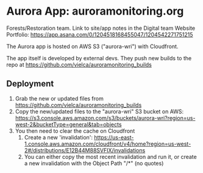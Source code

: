 # Aurora App: auroramonitoring.org 

Forests/Restoration team. Link to site/app notes in the Digital team Website Portfolio: https://app.asana.com/0/1204518168455047/1204542271751215  

The Aurora app is hosted on AWS S3 ("aurora-wri") with Cloudfront. 

The app itself is developed by external devs. They push new builds to the repo at https://github.com/vielca/auroramonitoring_builds 

## Deployment

1. Grab the new or updated files from https://github.com/vielca/auroramonitoring_builds
2. Copy the new/updated files to the "aurora-wri" S3 bucket on AWS: https://s3.console.aws.amazon.com/s3/buckets/aurora-wri?region=us-west-2&bucketType=general&tab=objects
3. You then need to clear the cache on Cloudfront
   1. Create a new 'invalidation': https://us-east-1.console.aws.amazon.com/cloudfront/v4/home?region=us-west-2#/distributions/E12B44M88SVFIX/invalidations
   2. You can either copy the most recent invalidation and run it, or create a new invalidation with the Object Path "/*" (no quotes)
